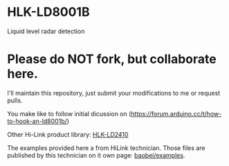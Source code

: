 # HLK-LD8001B
Liquid level radar detection

# Please do NOT fork, but collaborate here.
I'll maintain this repository, just submit your modifications to me or request pulls.


You make like to follow initial dicussion on (https://forum.arduino.cc/t/how-to-hook-an-ld8001b/)

Other Hi-Link product library: [HLK-LD2410](https://github.com/Patriboom/HLK-LD2410)

The examples provided here a from HiLink technician.  Those files are published by this technician on it own page: [baobei/examples](https://github.com/baobei813214232/examples).

